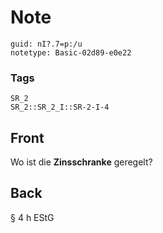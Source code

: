 # Note
```
guid: nI?.7=p:/u
notetype: Basic-02d89-e0e22
```

### Tags
```
SR_2
SR_2::SR_2_I::SR-2-I-4
```

## Front
Wo ist die <b>Zinsschranke</b> geregelt?

## Back
§ 4 h EStG
